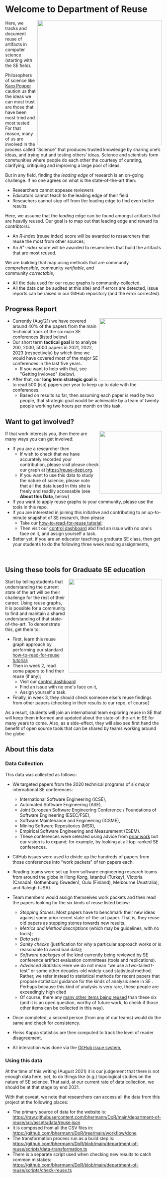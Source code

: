 <!--- img width=1000 src="https://user-images.githubusercontent.com/29195/129488040-41c20d47-06fc-4e2a-b1ff-baf009555a3e.png"--->


# Welcome to  Department of Reuse

<img align=right width=400 src="https://raw.githubusercontent.com/bhermann/DoR/main/department-of-reuse/src/assets/dor-logo.svg">


Here, we  tracks and document reuse of artifacts in computer science (starting with the SE field). 

Philosophers of science like  [Karp Popper](https://en.wikipedia.org/wiki/Karl_Popper) caution us that the ideas we can most trust are those that have been most tried and most tested. For that reason, many of us are involved in the process called “Science” that produces trusted knowledge by sharing one’s ideas, and trying out and testing others’ ideas. Science and scientists form communities where people do each other the courtesy of curating, clarifying, critiquing and improving a large pool of ideas.

But in any field,
finding   the _leading edge_ of 
research   is
an on-going challenge.
If no one agrees on what is the state-of-the-art then:

- Researchers cannot  appease reviewers  
- Educators cannot teach to the leading edge of their field
- Reseachers cannot step off from the leading edge to find even better results.


Here, we assume that the _leading_ edge can be found amongst artifacts that are heavily reused.
Our goal is to map out that leading edge  and reward its contribtorsL

- An _R-index_ (reuse index) score will be awarded to resaerchers  that reuse the most from other sources;
- An _R<sup>+</sup>-index_ score will be awarded to resaerchers that build the artifacts that are most reused.


We are building that map using methods that are community _comprehensible_, community _verifiable_, and  
community
_correctable_,

- All the data used for our reuse graphs is community-collected. 
- All the data can be audited at  this site} and if errors are detected, issue reports can be raised in our GitHub repository (and the error  corrected). 

 
## Progress Report



<img align=right width=200 src="https://user-images.githubusercontent.com/29195/129488096-e0eb11e7-9f0d-409b-90ab-a3b98f0edd36.png">


- Currently (Aug'21) we have covered around 40% of the papers from the main technical track of the six main SE conferences (listed below)
- Our short term **tactical goal** is to analyze 200, 2000, 5000 papers in 2021, 2022, 2023 (respectively) by which time we would have covered most of the major SE conferences in the last five years. 
  - If you want to help with that, see "Getting Invloved" (below).
- After that, our **long term strategic  goal** is  to read 500 (ish) papers per year to keep up to date with the conferences.
  - Based on results so far,  then assuming each paper is read by two people, that strategic goal would be achievable by a team of twenty people working two hours per month on this task.




## Want to get involved?

<img width=200 align=right src="https://user-images.githubusercontent.com/29195/129488510-71dfabb1-6537-4a0a-9646-bd8ae26305c0.png">


 If that work interests you, then there are many ways you can get involved:

-  If you are a researcher then
   -  If wish to check that we have accurately recorded your contribution,
please visit please check our graph at https://reuse-dept.org.  
   - If you want to use this data to study the nature of science, please note that all the data iused in this site is
     freely and readily accessable (see **About this Data**, below)
- If you want to apply reuse graphs
to your community, please use the tools in this repo.
- If you are interested in joining this initiative and contributing to an up-to-minute snapshot of SE research, then please 
    - Take our [how-to-read-for-reuse tutorial](https://github.com/bhermann/DoR/blob/main/workflow/training.md);
    - Then visit our  [control dashboard](https://github.com/bhermann/DoR/projects/2) abd
find an issue with no one's face on it, and assign yourself a task.
- Better yet, if you are an educator teaching a graduate SE class, then get your students to do the following three week reading assignments,

<br clear=all>

## Using these tools for Graduate SE education

<img align=right width=300 src="https://user-images.githubusercontent.com/29195/129488128-597c203c-2ddb-48f9-a732-0ae9f07cf373.png">


Start by telling students
that understanding the current state of the art will be their challenge for the rest of their career.  Using reuse graphs,   
it is possible for a community to find and maintain a
shared understanding of that state-of-the-art. To demonstrate this, get them to:

- First,
learn this reuse graph approach 
by  performing  our standard  [how-to-read-for-reuse tutorial](https://github.com/bhermann/DoR/blob/main/workflow/training.md);
- Then in week 2, read some papers to find their reuse (if any);
  - Visit our  [control dashboard](https://github.com/bhermann/DoR/projects/2) 
  - Find an issue with no one's face on it, 
  - Assign yourself a task.
- Finally,  in week 3,   they should  check someone else's reuse findings from other papers (checking in their results to our repo, of course(
 
As a result, students will join an international team exploring reuse in SE that will keep them informed and updated about the state-of-the-art in SE for many years to come. Also, as a side-effect, they will also see first hand the benefit of open source tools that can be shared by teams working around the globe.
 
 ## About this data
 
### Data Collection
 
This data was collected as follows:

- We targeted papers from the 2020 technical programs of six major international SE conferences: 
    - International Software Engineering (ICSE), 
    - Automated Software Engineering (ASE), 
    - Joint European Software Engineering Conference / Foundations of Software Engineering (ESEC/FSE), 
    - Software Maintenance and Engineering (ICSME), 
    - Mining Software Repositories (MSR), 
    - Empirical Software Engineering and Measurement (ESEM).     
    - These conferences were selected
using advice from [prior work](https://arxiv.org/pdf/1608.08100.pdf) but our vision is to expand; for example, by looking at all top-ranked SE conferences. 
- GitHub issues were used to divide up the hundreds of papers from those conferences into “work packets" of ten papers each. 
- Reading teams were set up from software engineering research teams from around the globe in Hong Kong, Istanbul (Turkey), Victoria (Canada), Gothenburg (Sweden), Oulu (Finland), Melbourne (Australia), and Raleigh (USA). 
- Team members would assign themselves work packets and then read the papers looking for the six kinds of reuse listed below:
  - _Stepping Stones_: Most papers have to benchmark their new ideas against some prior recent state-of-the-art paper. That is, they reuse old papers as stepping stones towards new results.
  - _Metrics and Method descriptions_ (which may be guidelines, with no tools);
  - _Data sets_
  -  _Sanity checks_ (justification for why a particular approach works or is reasonable to avoid bad data);
  - _Software packages_ of the kind currently being reviewed by SE conference artifact evaluation committees (tools and replications).
  - _Advanced Statistics_ Here we do not mean “we use a two-tailed t-test” or some other decades-old widely-used statistical method. Rather, we refer instead to statistical methods for recent papers that propose statistical guidance for the kinds of analysis seen in SE . Perhaps because this kind of analysis is very rare, these people are exceedingly high cited
  - Of course, there any [many other items being reused](https://pasteboard.co/Ke4tKgO.png) than these  six (and  it is an open question, worthy of future work, to check if those other items can be collected in this way).

- Once completed, a second person (from any of our teams) would do the same and check for consistency. 
- Fleiss Kappa statistics are then computed to track the level of reader disagreement. 
-  All interaction was done via the [GitHub issue system](https://github.com/bhermann/DoR/projects/2),

###  Using this data

 At the time of this writing (August 2021) it is our judgement that there is not enough data here, yet, to do things like (e.g.) topological studies on the nature of SE science. That said, at our current rate of data collection, we should be at that stage by end 2021.

With that caveat, we note that
 researchers can access all the data from this project at the following places:

- The primary source of data for the website is:
https://raw.githubusercontent.com/bhermann/DoR/main/department-of-reuse/src/assets/data/reuse.json 
- It is composed from all the CSV files in:
https://github.com/bhermann/DoR/tree/main/workflow/done
- The transformation process run as a build step is:
https://github.com/bhermann/DoR/blob/main/department-of-reuse/scripts/data-transformation.ts
- There is a separate script  used when checking new results to catch common mistakes:
https://github.com/bhermann/DoR/blob/main/department-of-reuse/scripts/check-reuse.ts

